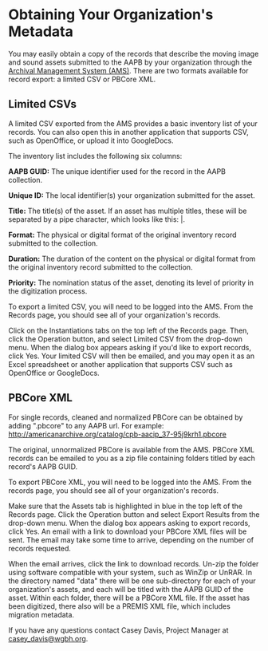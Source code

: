 # Obtaining Your Organization's Metadata

You may easily obtain a copy of the records that describe the moving image and sound assets submitted to the AAPB by your organization through the [Archival Management System (AMS)](https://ams.americanarchive.org). There are 
two formats available for record export: a limited CSV or PBCore XML.

## Limited CSVs

A limited CSV exported from the AMS provides a basic inventory list of your 
records. You can also open this in another application that supports CSV, such as OpenOffice, or upload it into GoogleDocs.

The inventory list includes the following six columns:

**AAPB GUID:** The unique identifier used for the record in the AAPB collection.

**Unique ID:** The local identifier(s) your organization submitted for the 
asset.

**Title:** The title(s) of the asset. If an asset has multiple titles, these 
will be separated by a pipe character, which looks like this: |.

**Format:** The physical or digital format of the original inventory record 
submitted to the collection.

**Duration:** The duration of the content on the physical or digital format 
from the original inventory record submitted to the collection.

**Priority:** The nomination status of the asset, denoting its level of 
priority in the digitization process.

To export a limited CSV, you will need to be logged into the AMS. From the 
Records page, you should see all of your organization's records. 

Click on the Instantiations tabs on the top left of the Records page. Then, 
click the Operation button, and select Limited CSV from the drop-down menu. 
When the dialog box appears asking if you'd like to export records, click Yes. 
Your limited CSV will then be emailed, and you may open it as an Excel 
spreadsheet or another application that supports CSV such as OpenOffice or 
GoogleDocs.

## PBCore XML

For single records, cleaned and normalized PBCore can be obtained by adding
".pbcore" to any AAPB url. For example: 
http://americanarchive.org/catalog/cpb-aacip_37-95j9krh1.pbcore

The original, unnormalized PBCore is available from the AMS. PBCore XML records 
can be emailed to you as a zip file containing folders titled by each record's 
AAPB GUID. 

To export PBCore XML, you will need to be logged into the AMS. From the records 
page, you should see all of your organization's records. 

Make sure that the Assets tab is highlighted in blue in the top left of the 
Records page. Click the Operation button and select Export Results from the 
drop-down menu. When the dialog box appears asking to export records, click 
Yes. An email with a link to download your PBCore XML files will be sent. The 
email may take some time to arrive, depending on the number of records 
requested.
 
When the email arrives, click the link to download records. Un-zip the folder 
using software compatible with your system, such as WinZip or UnRAR. In the 
directory named "data" there will be one sub-directory for each of your 
organization's assets, and each will be titled with the AAPB GUID of the asset. 
Within each folder, there will be a PBCore XML file. If the asset has been 
digitized, there also will be a PREMIS XML file, which includes migration 
metadata. 

If you have any questions contact Casey Davis, Project Manager at 
casey_davis@wgbh.org.
